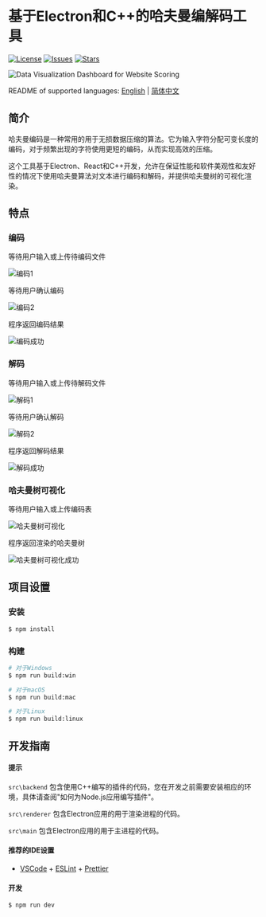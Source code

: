 # 基于Electron和C++的哈夫曼编解码工具

[![License](https://img.shields.io/github/license/youngzm339/huffman-coding)](https://github.com/youngzm339/huffman-coding/blob/master/LICENSE)
[![Issues](https://img.shields.io/github/issues/youngzm339/huffman-coding)](https://github.com/youngzm339/huffman-coding/issues)
[![Stars](https://img.shields.io/github/stars/youngzm339/huffman-coding)](https://github.com/youngzm339/huffman-coding)

![Data Visualization Dashboard for Website Scoring](/docs/imgs/Welcome.png)

README of supported languages: [English](/README.md) | [简体中文](/docs/README-zh_CN.md)

## 简介

哈夫曼编码是一种常用的用于无损数据压缩的算法。它为输入字符分配可变长度的编码，对于频繁出现的字符使用更短的编码，从而实现高效的压缩。

这个工具基于Electron、React和C++开发，允许在保证性能和软件美观性和友好性的情况下使用哈夫曼算法对文本进行编码和解码，并提供哈夫曼树的可视化渲染。

## 特点

### 编码

等待用户输入或上传待编码文件

![编码1](/docs/imgs/Encoding1.png)

等待用户确认编码

![编码2](/docs/imgs/Encoding2.png)

程序返回编码结果

![编码成功](/docs/imgs/Encoding-success.png)

### 解码

等待用户输入或上传待解码文件

![解码1](/docs/imgs/Decoding1.png)

等待用户确认解码

![解码2](/docs/imgs/Decoding2.png)

程序返回解码结果

![解码成功](/docs/imgs/Decoding-success.png)

### 哈夫曼树可视化

等待用户输入或上传编码表

![哈夫曼树可视化](/docs//imgs/HuffmanTreeVisualize.png)

程序返回渲染的哈夫曼树

![哈夫曼树可视化成功](/docs//imgs/HuffmanTreeVisualize-success.png)

## 项目设置

### 安装

```bash
$ npm install
```

### 构建

```bash
# 对于Windows
$ npm run build:win

# 对于macOS
$ npm run build:mac

# 对于Linux
$ npm run build:linux
```

## 开发指南

#### 提示

`src\backend` 包含使用C++编写的插件的代码，您在开发之前需要安装相应的环境，具体请查阅"如何为Node.js应用编写插件"。

`src\renderer` 包含Electron应用的用于渲染进程的代码。

`src\main` 包含Electron应用的用于主进程的代码。

#### 推荐的IDE设置

- [VSCode](https://code.visualstudio.com/) + [ESLint](https://marketplace.visualstudio.com/items?itemName=dbaeumer.vscode-eslint) + [Prettier](https://marketplace.visualstudio.com/items?itemName=esbenp.prettier-vscode)

#### 开发

```bash
$ npm run dev
```
